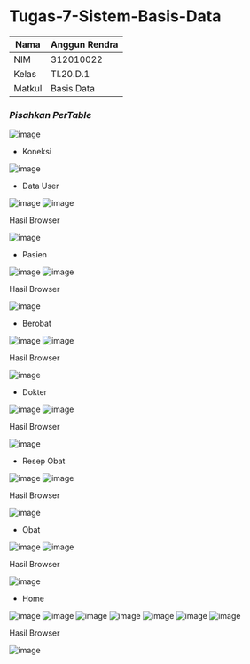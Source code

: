 # Tugas-7-Sistem-Basis-Data

| Nama      | Anggun Rendra |
| ----------- | ----------- |
| NIM     | 312010022     |
| Kelas   | TI.20.D.1    |
| Matkul  | Basis Data   |

### *Pisahkan PerTable*

![image](https://user-images.githubusercontent.com/101658076/174806198-4d2ea3e0-c965-4368-9fc7-732f87f07696.png)

- Koneksi 

![image](https://user-images.githubusercontent.com/101658076/174806386-d6f8d86b-bf81-4948-aafd-7325f888dd97.png)

- Data User 

![image](https://user-images.githubusercontent.com/101658076/174806469-79b06570-94b7-40a3-9f36-02f30f482e2c.png)
![image](https://user-images.githubusercontent.com/101658076/174806491-c511bc5e-ae04-4f1a-9ce2-21666870a9eb.png)

Hasil Browser

![image](https://user-images.githubusercontent.com/101658076/174806574-8df923d8-8c35-42dd-87bd-ff2da19ee145.png)

- Pasien 

![image](https://user-images.githubusercontent.com/101658076/174806766-5510dfe4-0192-4d24-8e6d-3a08b8c35f05.png)
![image](https://user-images.githubusercontent.com/101658076/174806743-95b98a3f-0fe5-404b-81ee-c51f91003e0a.png)

Hasil Browser

![image](https://user-images.githubusercontent.com/101658076/174806818-adf3e882-0b6a-4c23-aee2-9eb8065525cf.png)

- Berobat 

![image](https://user-images.githubusercontent.com/101658076/174807026-b803c36a-a414-48ed-872b-5e653b4e674c.png)
![image](https://user-images.githubusercontent.com/101658076/174807171-e4fd65f4-06fd-4fb5-938e-a96cf3445456.png)

Hasil Browser

![image](https://user-images.githubusercontent.com/101658076/174807229-1b707dbd-657b-49ea-92b3-c306d7452352.png)

- Dokter

![image](https://user-images.githubusercontent.com/101658076/174807305-eaf813a2-692e-41de-ab6b-9f1f34515fe8.png)
![image](https://user-images.githubusercontent.com/101658076/174807364-b53d5afe-1e0c-43c7-b3bf-c8b08111e5d6.png)

Hasil Browser

![image](https://user-images.githubusercontent.com/101658076/174807416-931cfd4c-95c2-4cf7-bbcf-b283a96a9b95.png)

- Resep Obat

![image](https://user-images.githubusercontent.com/101658076/174807533-673c6755-f413-468b-a460-197a56ab00f4.png)
![image](https://user-images.githubusercontent.com/101658076/174807568-4a473f49-f350-4451-9182-cb997f03d903.png)

Hasil Browser

![image](https://user-images.githubusercontent.com/101658076/174807631-bce35f45-afd8-4c01-99d9-6bb5bf1c3f0d.png)

- Obat

![image](https://user-images.githubusercontent.com/101658076/174807712-3643f368-310f-4d87-8be4-19d735e3e1dd.png)
![image](https://user-images.githubusercontent.com/101658076/174807784-34e8f1e1-fae9-416a-99d6-28189810596e.png)

Hasil Browser

![image](https://user-images.githubusercontent.com/101658076/174807842-3969373e-902e-4e82-9d42-5337f8472926.png)

- Home

![image](https://user-images.githubusercontent.com/101658076/174807919-9f740ce3-ff3a-4e1a-9c3b-77210e2d9eab.png)
![image](https://user-images.githubusercontent.com/101658076/174807953-6de30b25-7622-4168-b22a-c3a5688660bd.png)
![image](https://user-images.githubusercontent.com/101658076/174807988-58e8d3e5-4026-42e6-aa7a-f4b103b32e66.png)
![image](https://user-images.githubusercontent.com/101658076/174808025-cdd71103-460d-40e7-8136-a15e09fb0146.png)
![image](https://user-images.githubusercontent.com/101658076/174808077-fadb83f0-e37d-4843-9588-dcc4090efa61.png)
![image](https://user-images.githubusercontent.com/101658076/174808053-4df41b33-5970-4899-a208-cc8f3bc9d955.png)
![image](https://user-images.githubusercontent.com/101658076/174808111-170b60fb-710b-4319-acaa-acb7a233a6e4.png)

Hasil Browser

![image](https://user-images.githubusercontent.com/101658076/174808175-e03cb9b5-54d5-4173-a637-49cf22f57f70.png)
